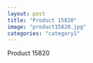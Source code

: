 ```yaml
---
layout: post
title: "Product 15820"
image: "product15820.jpg"
categories: "category1"
---
```

Product 15820
